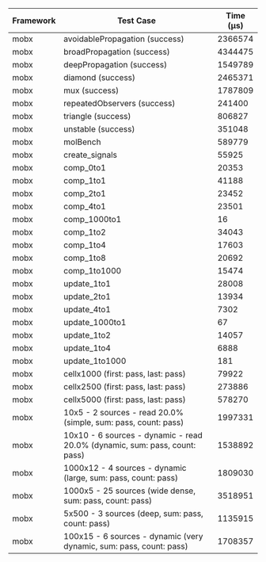 | Framework | Test Case | Time (μs) |
| --- | --- | --- |
| mobx | avoidablePropagation (success) | 2366574 |
| mobx | broadPropagation (success) | 4344475 |
| mobx | deepPropagation (success) | 1549789 |
| mobx | diamond (success) | 2465371 |
| mobx | mux (success) | 1787809 |
| mobx | repeatedObservers (success) | 241400 |
| mobx | triangle (success) | 806827 |
| mobx | unstable (success) | 351048 |
| mobx | molBench | 589779 |
| mobx | create_signals | 55925 |
| mobx | comp_0to1 | 20353 |
| mobx | comp_1to1 | 41188 |
| mobx | comp_2to1 | 23452 |
| mobx | comp_4to1 | 23501 |
| mobx | comp_1000to1 | 16 |
| mobx | comp_1to2 | 34043 |
| mobx | comp_1to4 | 17603 |
| mobx | comp_1to8 | 20692 |
| mobx | comp_1to1000 | 15474 |
| mobx | update_1to1 | 28008 |
| mobx | update_2to1 | 13934 |
| mobx | update_4to1 | 7302 |
| mobx | update_1000to1 | 67 |
| mobx | update_1to2 | 14057 |
| mobx | update_1to4 | 6888 |
| mobx | update_1to1000 | 181 |
| mobx | cellx1000 (first: pass, last: pass) | 79922 |
| mobx | cellx2500 (first: pass, last: pass) | 273886 |
| mobx | cellx5000 (first: pass, last: pass) | 578270 |
| mobx | 10x5 - 2 sources - read 20.0% (simple, sum: pass, count: pass) | 1997331 |
| mobx | 10x10 - 6 sources - dynamic - read 20.0% (dynamic, sum: pass, count: pass) | 1538892 |
| mobx | 1000x12 - 4 sources - dynamic (large, sum: pass, count: pass) | 1809030 |
| mobx | 1000x5 - 25 sources (wide dense, sum: pass, count: pass) | 3518951 |
| mobx | 5x500 - 3 sources (deep, sum: pass, count: pass) | 1135915 |
| mobx | 100x15 - 6 sources - dynamic (very dynamic, sum: pass, count: pass) | 1708357 |

